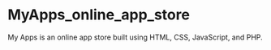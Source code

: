 # MyApps_online_app_store
My Apps is an online app store built using HTML, CSS, JavaScript, and PHP.
